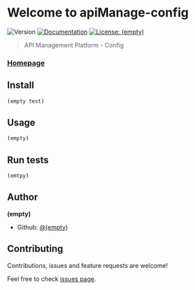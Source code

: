 # Welcome to apiManage-config
![Version](https://img.shields.io/badge/version-0.1.0-blue.svg?cacheSeconds=2592000)
[![Documentation](https://img.shields.io/badge/documentation-yes-brightgreen.svg)]((empty))
[![License: (empty)](https://img.shields.io/badge/License-(empty)-yellow.svg)]((empty))

> API Management Platform - Config

### [Homepage]((empty))

## Install

```sh
(empty test)
```

## Usage

```sh
(empty)
```

## Run tests

```sh
(emtpy)
```

## Author

**(empty)**

* Github: [@(empty)](https://github.com/(empty))

## Contributing

Contributions, issues and feature requests are welcome!

Feel free to check [issues page]((empty)).